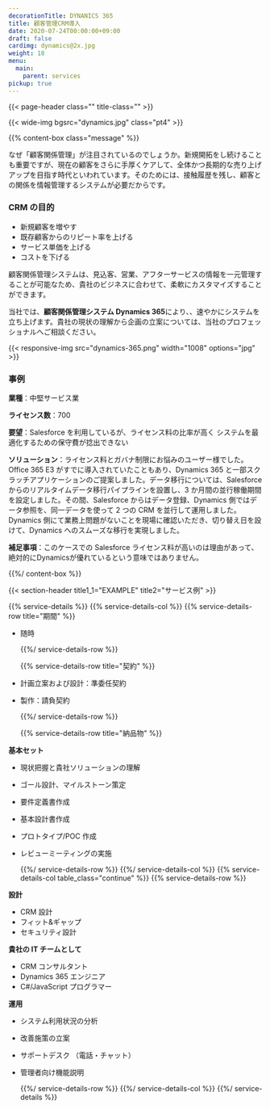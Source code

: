 ```yaml
---
decorationTitle: DYNANICS 365
title: 顧客管理CRM導入
date: 2020-07-24T00:00:00+09:00
draft: false
cardimg: dynamics@2x.jpg
weight: 18
menu:
  main:
    parent: services
pickup: true
---
```


{{< page-header class="" title-class="" >}}

{{< wide-img bgsrc="dynamics.jpg" class="pt4" >}}

{{% content-box class="message" %}}

なぜ「顧客関係管理」が注目されているのでしょうか。新規開拓をし続けることも重要ですが、現在の顧客をさらに手厚くケアして、全体かつ長期的な売り上げアップを目指す時代といわれています。そのためには、接触履歴を残し、顧客との関係を情報管理するシステムが必要だからです。

### CRM の目的

- 新規顧客を増やす
- 既存顧客からのリピート率を上げる
- サービス単価を上げる
- コストを下げる

顧客関係管理システムは、見込客、営業、アフターサービスの情報を一元管理することが可能なため、貴社のビジネスに合わせて、柔軟にカスタマイズすることができます。

当社では、**顧客関係管理システム Dynamics 365**により、、速やかにシステムを立ち上げます。貴社の現状の理解から企画の立案については、当社のプロフェッショナルへご相談ください。

{{< responsive-img src="dynamics-365.png" width="1008" options="jpg" >}}

### 事例

**業種**：中堅サービス業

**ライセンス数**：700

**要望**：Salesforce を利用しているが、ライセンス料の比率が高く システムを最適化するための保守費が捻出できない

**ソリューション**：ライセンス料とガバナ制限にお悩みのユーザー様でした。Office 365 E3 がすでに導入されていたこともあり、Dynamics 365 と一部スクラッチアプリケーションのご提案しました。データ移行については、Salesforce からのリアルタイムデータ移行パイプラインを設置し、3 か月間の並行稼働期間を設定しました。その間、Salesforce からはデータ登録、Dynamics 側ではデータ参照を、同一データを使って 2 つの CRM を並行して運用しました。Dynamics 側にて業務上問題がないことを現場に確認いただき、切り替え日を設けて、Dynamics へのスムーズな移行を実現しました。

**補足事項**：このケースでの Salesforce ライセンス料が高いのは理由があって、絶対的にDynamicsが優れているという意味ではありません。

{{%/ content-box %}}

{{< section-header title1_1="EXAMPLE" title2="サービス例" >}}

{{% service-details %}}
{{% service-details-col %}}
{{% service-details-row title="期間" %}}

- 随時

  {{%/ service-details-row %}}

  {{% service-details-row title="契約" %}}

- 計画立案および設計：準委任契約
- 製作：請負契約

  {{%/ service-details-row %}}

  {{% service-details-row title="納品物" %}}

**基本セット**

- 現状把握と貴社ソリューションの理解
- ゴール設計、マイルストーン策定
- 要件定義書作成
- 基本設計書作成
- プロトタイプ/POC 作成
- レビューミーティングの実施

  {{%/ service-details-row %}}
  {{%/ service-details-col %}}
  {{% service-details-col table_class="continue" %}}
  {{% service-details-row %}}

**設計**

- CRM 設計
- フィット&ギャップ
- セキュリティ設計

**貴社の IT チームとして**

- CRM コンサルタント
- Dynamics 365 エンジニア
- C#/JavaScript プログラマー

**運用**

- システム利用状況の分析
- 改善施策の立案
- サポートデスク （電話・チャット）
- 管理者向け機能説明

  {{%/ service-details-row %}}
  {{%/ service-details-col %}}
  {{%/ service-details %}}
